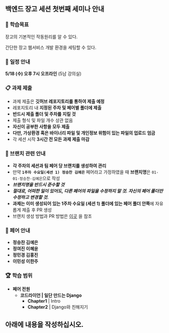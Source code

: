 ## 백엔드 장고 세션 첫번째 세미나 안내



### 📝 **학습목표**

장고의 기본적인 작동원리를 알 수 있다. 

간단한 장고 웹서비스 개발 환경을 세팅할 수 있다.



### 📅 **일정 안내**

**5/18 (수) 오후 7시 오프라인** (5남 강의실)



### 📋 **과제 제출**

- 과제 제출은 **깃허브 레포지토리를 통하여 제출 예정**
- 레포지토리 내 **지정된 주차 및 페어별 폴더에 제출**
- **반드시 제출 폴더 및 주차를 지킬 것**
- 제출 형식 및 파일 개수 상관 없음
- **자신이 공부한 사항을 모두 제출**
- **다만, 가상환경 혹은 바이너리 파일 및 개인정보 위험이 있는 파일의 업로드 엄금**
- 각 세션 시작 **3시간 전 모든 과제 제출 마감**

### 🌲 **브랜치 관련 안내**

- **각 주차의 세션과 팀 페어 당 브랜치를 생성하여 관리**
- 만약 **`1주차 수요일(세션 1) 정승찬 김예은`** 페어라고 가정하였을 때 **브랜치명**은 `01-01-정승찬-김예은`으로 작성
- _**브랜치명을 반드시 준수할 것**_
- **_절대로, 어떠한 일이 있어도, 다른 페어의 파일을 수정하지 말 것. 자신의 페어 폴더만 수정하고 변경할 것._**
- **과제는 이미 생성되어 있는 1주차 수요일 (세션 1) 폴더에 있는 페어 폴더 안쪽**에 자유롭게 제출 후 PR 생성
- 브랜치 생성 방법과 PR 방법은 [이곳](https://github.com/Likelion-Inha-10/be-assignments-submit-practice/blob/main/README.md) 을 참조


### 🦁 페어 안내

- **정승찬 김예은**
- **정여진 이혜윤**
- **정민경 김홍진**
- **이민성 이한주** 



### 🏆 학습 범위

- **페어 전원**
  - **코드라이언 | 일단 만드는 Django**
    - **Chapter1** | Intro
    - **Chapter2** | Django와 친해지기


## 아래에 내용을 작성하십시오.
    